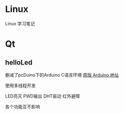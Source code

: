 # Linux

Linux 学习笔记


# Qt

## helloLed

删减了pcDuino下的Arduino C语言环境
[原版 Arduino 地址](https://github.com/pcduino/c_environment)

使用多线程开发

LED亮灭
PWD输出
DHT驱动
红外避障

各个功能互不影响

